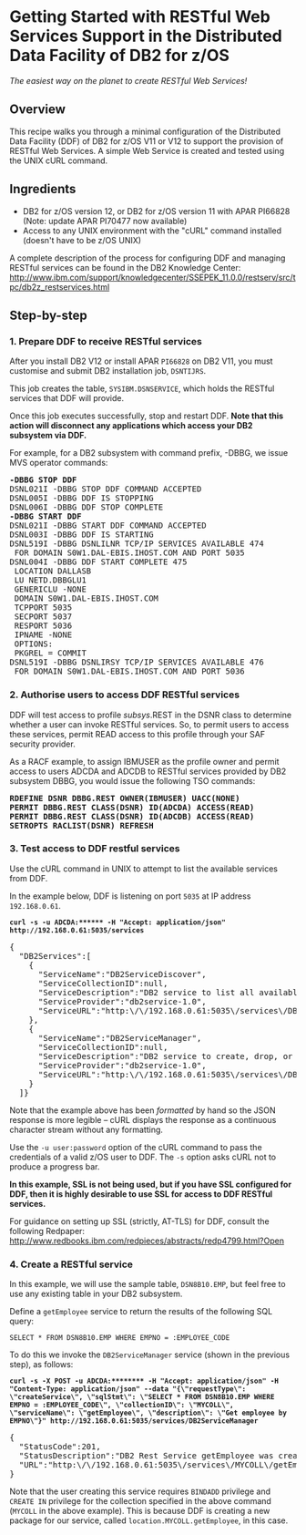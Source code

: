 # Getting Started with RESTful Web Services Support in the Distributed Data Facility of DB2 for z/OS
_The easiest way on the planet to create RESTful Web Services!_
## Overview
This recipe walks you through a minimal configuration of the Distributed Data Facility (DDF) of DB2 for z/OS V11 or V12 to support the provision of RESTful Web Services. A simple Web Service is created and tested using the UNIX cURL command.
## Ingredients
- DB2 for z/OS version 12, or DB2 for z/OS version 11 with APAR PI66828 (Note: update APAR PI70477 now available)
- Access to any UNIX environment with the "cURL" command installed (doesn't have to be z/OS UNIX)

A complete description of the process for configuring DDF and managing RESTful services can be found in the DB2 Knowledge Center:
http://www.ibm.com/support/knowledgecenter/SSEPEK_11.0.0/restserv/src/tpc/db2z_restservices.html
## Step-by-step
### 1. Prepare DDF to receive RESTful services
After you install DB2 V12 or install APAR `PI66828` on DB2 V11, you must customise and submit DB2 installation job, `DSNTIJRS`.

This job creates the table, `SYSIBM.DSNSERVICE`, which holds the RESTful services that DDF will provide.

Once this job executes successfully, stop and restart DDF.  **Note that this action will disconnect any applications which access your DB2 subsystem via DDF.**

For example, for a DB2 subsystem with command prefix, -DBBG, we issue MVS operator commands:

<pre><b>-DBBG STOP DDF</b> 
DSNL021I -DBBG STOP DDF COMMAND ACCEPTED
DSNL005I -DBBG DDF IS STOPPING 
DSNL006I -DBBG DDF STOP COMPLETE 
<b>-DBBG START DDF</b> 
DSNL021I -DBBG START DDF COMMAND ACCEPTED 
DSNL003I -DBBG DDF IS STARTING 
DSNL519I -DBBG DSNLILNR TCP/IP SERVICES AVAILABLE 474 
 FOR DOMAIN S0W1.DAL-EBIS.IHOST.COM AND PORT 5035
DSNL004I -DBBG DDF START COMPLETE 475 
 LOCATION DALLASB 
 LU NETD.DBBGLU1 
 GENERICLU -NONE 
 DOMAIN S0W1.DAL-EBIS.IHOST.COM 
 TCPPORT 5035 
 SECPORT 5037 
 RESPORT 5036 
 IPNAME -NONE 
 OPTIONS: 
 PKGREL = COMMIT 
DSNL519I -DBBG DSNLIRSY TCP/IP SERVICES AVAILABLE 476 
 FOR DOMAIN S0W1.DAL-EBIS.IHOST.COM AND PORT 5036</pre>

### 2. Authorise users to access DDF RESTful services
DDF will test access to profile _subsys_.REST in the DSNR class to determine whether a user can invoke RESTful services.  So, to permit users to access these services, permit READ access to this profile through your SAF security provider.

As a RACF example, to assign IBMUSER as the profile owner and permit access to users ADCDA and ADCDB to RESTful services provided by DB2 subsystem DBBG, you would issue the following TSO commands:

<pre><b>RDEFINE DSNR DBBG.REST OWNER(IBMUSER) UACC(NONE)
PERMIT DBBG.REST CLASS(DSNR) ID(ADCDA) ACCESS(READ)
PERMIT DBBG.REST CLASS(DSNR) ID(ADCDB) ACCESS(READ)
SETROPTS RACLIST(DSNR) REFRESH</b></pre>

### 3. Test access to DDF restful services
Use the cURL command in UNIX to attempt to list the available services from DDF.

In the example below, DDF is listening on port `5035` at IP address `192.168.0.61`. 

<pre><code><b>curl -s -u ADCDA:****** -H "Accept: application/json" http://192.168.0.61:5035/services</b></code></pre>
<pre>{
  "DB2Services":[
    {
      "ServiceName":"DB2ServiceDiscover",
      "ServiceCollectionID":null,
      "ServiceDescription":"DB2 service to list all available services.",
      "ServiceProvider":"db2service-1.0",
      "ServiceURL":"http:&#92;/&#92;/192.168.0.61:5035&#92;/services&#92;/DB2ServiceDiscover"
    },
    {
      "ServiceName":"DB2ServiceManager",
      "ServiceCollectionID":null,
      "ServiceDescription":"DB2 service to create, drop, or alter a user defined service.",
      "ServiceProvider":"db2service-1.0",
      "ServiceURL":"http:&#92;/&#92;/192.168.0.61:5035&#92;/services&#92;/DB2ServiceManager"
    }
  ]}</pre>

Note that the example above has been _formatted_ by hand so the JSON response is more legible – cURL displays the response as a continuous character stream without any formatting.

Use the `-u user:password` option of the cURL command to pass the credentials of a valid z/OS user to DDF. The `-s` option asks cURL not to produce a progress bar.

**In this example, SSL is not being used, but if you have SSL configured for DDF, then it is highly desirable to use SSL for access to DDF RESTful services.**

For guidance on setting up SSL (strictly, AT-TLS) for DDF, consult the following Redpaper:
http://www.redbooks.ibm.com/redpieces/abstracts/redp4799.html?Open

### 4. Create a RESTful service
In this example, we will use the sample table, `DSN8B10.EMP`, but feel free to use any existing table in your DB2 subsystem.

Define a `getEmployee` service to return the results of the following SQL query:

`SELECT * FROM DSN8B10.EMP WHERE EMPNO = :EMPLOYEE_CODE`

To do this we invoke the `DB2ServiceManager` service (shown in the previous step), as follows:

<pre><code><b>curl -s -X POST -u ADCDA:******** -H "Accept: application/json" -H "Content-Type: application/json" --data "{\"requestType\": \"createService\", \"sqlStmt\": \"SELECT * FROM DSN8B10.EMP WHERE EMPNO = :EMPLOYEE_CODE\", \"collectionID\": \"MYCOLL\", \"serviceName\": \"getEmployee\", \"description\": \"Get employee by EMPNO\"}" http://192.168.0.61:5035/services/DB2ServiceManager</b></code></pre>
<pre>{
  "StatusCode":201,
  "StatusDescription":"DB2 Rest Service getEmployee was created successfully.",
  "URL":"http:\/\/192.168.0.61:5035\/services\/MYCOLL\/getEmployee"
}</pre>

Note that the user creating this service requires `BINDADD` privilege and `CREATE IN` privilege for the collection specified in the above command (`MYCOLL` in the above example).  This is because DDF is creating a new package for our service, called `location.MYCOLL.getEmployee`, in this case.